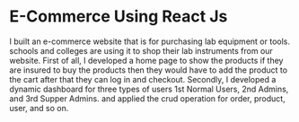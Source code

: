 # E-Commerce Using React Js

I built an e-commerce website that is for purchasing lab equipment or tools. schools and colleges are using it to shop their lab instruments from our website. First of all, I developed a home page to show the products if they are insured to buy the products then they would have to add the product to the cart after that they can log in and checkout. Secondly, I developed a dynamic dashboard for three types of users 1st Normal Users, 2nd Admins, and 3rd Supper Admins. and applied the crud operation for order, product, user, and so on.



